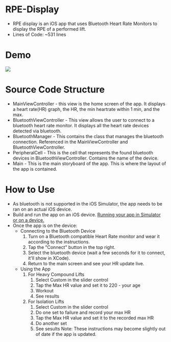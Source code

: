 # RPE-Display
- RPE display is an iOS app that uses Bluetooth Heart Rate Monitors to display the RPE of a performed lift.
- Lines of Code: ~531 lines

# Demo
![](https://github.com/krrgit/RPE-Display/rpedemo.gif)

# Source Code Structure
- MainViewController - this view is the home screen of the app. It displays a heart rate(HR) graph, the HR, the min heartrate within 1 min, and the max.
- BluetoothViewController - This view allows the user to connect to a bluetooth heart rate monitor. It displays all the heart rate devices detected via bluetooth.
- BluetoothManager - This contains the class that manages the bluetooth connection. Referenced in the MainViewController and BluetoothViewController.
- PeripheralCell - This is the cell that represents the found bluetooth devices in BluetoothViewController. Contains the name of the device.
- Main - This is the main storyboard of the app. This is where the layout of the app is contained.

# How to Use
- As bluetooth is not supported in the iOS Simulator, the app needs to be ran on an actual iOS device. 
- Build and run the app on an iOS device. [Running your app in Simulator or on a device.](https://developer.apple.com/documentation/xcode/running-your-app-in-simulator-or-on-a-device)
- Once the app is on the device:
  - Connecting to the Bluetooth Device
    1. Turn on a Bluetooth compatible Heart Rate monitor and wear it according to the instructions.
    2. Tap the "Connect" button in the top right.
    3. Select the bluetooth device (wait a few seconds for it to connect, it'll show in XCode).
    4. Return to the main screen and see your HR update live.
  - Using the App
    1. For Heavy Compound Lifts
       1. Select Custom in the slider control
       2. Tap the Max HR value and set it to 220 - your age
       3. Workout
       4. See results
    2. For Isolation Lifts
       1. Select Custom in the slider control
       2. Do one set to failure and record your max HR 
       3. Tap the Max HR value and set it to the recorded max HR
       4. Do another set
       5. See sesults
Note: These instructions may become slightly out of date if the app is updated.
